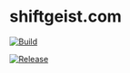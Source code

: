 # shiftgeist.com

[![Build](https://github.com/shiftgeist/shiftgeist.com/actions/workflows/ci.yml/badge.svg)](https://github.com/shiftgeist/shiftgeist.com/actions/workflows/ci.yml)

[![Release](https://github.com/shiftgeist/shiftgeist.com/actions/workflows/release.yml/badge.svg)](https://github.com/shiftgeist/shiftgeist.com/actions/workflows/release.yml)
